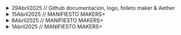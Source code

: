 <details>
  <summary>29Abril2025 // Github documentación, logo, folleto maker & Aether </summary>
  Asistentes: Luis, Olga, Valentín, José & Flor
  
  #### Estructura Github 
  Para documentar, todos de acuerdo. Mantenemos formato, y vamos modificando a medida que avancemos en el proyecto. 
  
  #### Logo & Folleto Makers+
  - Olga dos propuestas diferentes
  Nos gusta mas la propuesta 1 (logo texto en colores post-it). Comentamos que parece algo infantil, y algunos retoques. 
  - Folleto Valentín + Logo
    Nos parece algo "duro", la paleta de colores no convence
  - ¿Quién es Makers+?
  
  - Intermedio entre la propuesta 1 de Olga y la "M" de Valentín 
  - Probar usar "plus" en vez de "+" 
  - Que incluya "Makers", la palabra
  - Versión ampliada, formal y reducida

  #### Aether 
  - Documentar las interfaces y el flujo de la aplicación. Sobretodo para saber las comunicaciones entre sistemas y poder crear una nueva versión más accesible a todos. 
  - Una vez documentado, sesión de trabajo para definir nuevo sistema (ESP32? quitar unity? Todo mqtt? sin mini PC) 
    
   
  ### Next Steps
  - Olga & Valentín intercambian archivos de logo, y generar nueva propuestas en base a feedback
  - Folleto, ponemos paleta de colores de Olga (Monogram & Helvetica son las tipografías del folleto) 
  - Seguimos con Aether como proyecto, que quede funcional 
  - Documentar Aether: 
    - Lo físico 
    - Logíca (repo brain) 
    - Submodulos los repos que ya existen


  
</details>



<details>
  <summary>15Abril2025 // MANIFIESTO MAKERS+</summary>
  Asistentes: Luis, Olga, Valentín, José & Flor
  
  Olga comparte una propuesta para el manifiesto, recogiendo todo lo hablado en las sesiones anteriores. 

  ### Next Steps
  Compartimos ideas para diseñar un logo de Makers+ y crear un fanzine del manifiesto. Por un lado Valentín hará una propuesta gráfica, y Flor documentará lo realizado    en estas sesiones en Github. 

  En las siguientes sesiones empezaremos a definir los siguientes pasos para el proyecto "Aether". 

  ### Registro sesión
  
  ![Intro](https://github.com/user-attachments/assets/254b54d4-491c-4da0-822c-9451add5d0df)
  ![PropositoComun](https://github.com/user-attachments/assets/639c173b-8c51-4d8a-a130-f9b79de8a4d4)
  ![ValoresYPrincipios](https://github.com/user-attachments/assets/56cb9efa-b88b-45bf-88de-73518e06c2eb)
  ![ModoCreacionYExperimentacion](https://github.com/user-attachments/assets/971e779d-a8ea-4795-b4f2-7772a29f57bc)
  ![RelacionConLaTecnologiaYElConocimiento](https://github.com/user-attachments/assets/70773964-9e0b-43a6-ae24-17c83af22c69)
  ![CuidadoGrupoYComunidad](https://github.com/user-attachments/assets/a3e1b58f-e41c-4136-85f4-dc56cae6688b)
  ![ImpactoYRelacionConElEntorno](https://github.com/user-attachments/assets/9569155f-8834-4494-af8c-38c717fd4b8e)
  ![RitualesYCulturaInterna](https://github.com/user-attachments/assets/6d2efe85-17ac-4f80-80d2-216045dba9f0)
  ![Cierre](https://github.com/user-attachments/assets/dd190f37-0a19-4c86-b5a7-4d307e7867f6)

  

</details>



<details>
<summary>8Abril2025 // MANIFIESTO MAKERS+</summary>
Asistentes: Luis, Olga, José & Flor

Actividad para reflexionar conjuntamente sobre la definición del Manifiesto de Makers+

### Registro sesión
![1PropositoComun](https://github.com/user-attachments/assets/2f6343a4-3a6e-40a9-8cdc-c640aace8b24)
![2ValoresYPrincipios](https://github.com/user-attachments/assets/debd811d-00e2-4084-8380-a02ddca52012)
![3ModoDeCreacionYExperimentacion](https://github.com/user-attachments/assets/f92812b7-1dd2-42e6-a8ec-dedff6e1c027)
![4RelacionConElConocimientoYLaTecnologia](https://github.com/user-attachments/assets/30ee0a2e-f9c3-45b5-b8c2-955978e469b4)
![5CuidadoDelGrupoYComunidad](https://github.com/user-attachments/assets/4b936ca3-3f92-48b5-8183-d90b9223839c)
![6ImpactoYRelacionConElEntorno](https://github.com/user-attachments/assets/71993b74-426d-4fc4-a493-a4de515c3f90)
![7RitualesCulturaInterna](https://github.com/user-attachments/assets/3ef01d83-a6fc-417a-bfe8-7f927f8fe532)

</details>


<details>
<summary>1Abril2025 // MANIFIESTO MAKERS+</summary>
Asistentes: Luis, Olga, José & Flor

### ⚡️¿Qué somos hoy? ¿Cómo nos reconocemos como grupo?⚡️
¿Qué actividades o momentos nos han hecho sentir que esto “sí es Makers+”?

Momentos como:

- Botar ideas sobre cómo lograr algo, qué herramientas usaríamos, etc.

Jose: Cuando nos hemos propuesto hacer cosas y las hemos hecho. Resolver problemas. Involucrar tecnología. El armado de la caja fue super-maker.
Flor: Al principio, crear el concepto juntos y conocernos. Decir mostrar el proceso como algo WIP, e identificarnos con los valores del Manifiesto Maker.
Olga: Reuniones de exploración fueron muy constructivas, cuando nos causó la chispa de crear cosas.

¿Qué habilidades, saberes o herramientas hemos puesto más en juego hasta ahora?

- Circuitos basados en Arduino Nano y ESP32
- Síntesis multimedia con Unity
- Métodos de fabricación con madera
- Lenguajes C#, C++ y RustD
- Narrativa a través de objetos evocativos

Jose: Los saberes tecnológicos.
Flor: Cuando nos centramos en el proyecto, nos enfocamos mucho en lo técnico y se nos olvidó jugar y explorar.
Olga: Aplicar teoría de juegos para diseñar la experiencia, la conexión de lo audiovisual 11

¿Qué tipo de decisiones hemos tomado juntos? ¿Cómo las hemos tomado?

- Ideas de qué hacer y cómo, en su mayoría las hemos tomado discutiendo, buscando consenso.
- Decisiones sobre cuándo lograr qué, si bien han tenido varias un consenso, otras se han tomado verticalmente.

Olga: la idea final de lo que haríamos, y cómo manejaríamos los conflictos

¿Qué frustraciones o bloqueos hemos tenido? ¿Qué nos ha faltado?

- Niveles distintos de compromiso con los acuerdos o fechas acordadas
- Expectativas diferentes sobre lo que cada quien hace, seguramente debido a fallas de comunicación

Jose: No haber definido los límites y planificar sobre eso. En vez de lo que hicimos: tratar de ceñirnos a una meta fija.
Flor: La parte técnica faltó más compartirse, para llevar mejor las frustraciones propias del desarrollo de tecnologías.
Olga: Fue problemático no haber definido manejo de imprevistos. El manejo del tiempo fue muy laxo también. Sería bueno construir nuestro banco propio de herramientas.

¿Cuáles han sido nuestras formas de divertirnos o cuidarnos en el proceso?

- Las reuniones que hemos decidido hacer en espacios diferentes (e.j. la hamburguesería o la cafetería de al lado de Askaha) han sido refrescantes.

Flor: las comidas! Y si viene gente nueva, incluirles en la dinámica de "ser personas antes que ejecutores de un proyecto"
Olga: el poder encontrarnos aparte del momento técnico de ponernos a cacharrear

#### Conclusión

Tenemos palabras clave en común:
- Sabernos en un continuo WIP.
- Ceñirnos al Manifiesto Maker para evitar perdernos.
- Nos falta documentar nuestros hechos, según el precepto "compartir" del Manifiesto Maker.

### ✨¿Qué queremos ser a partir de ahora?✨

¿Qué tipo de proyectos o acciones queremos priorizar en estos meses?

- Documentar Aether y avanzarlo para llevarlo a un siguiente nivel, y que contribuya a nuestro acervo de proyectos.

Olga: Documentar Aether, definir siguientes pasos. Luego, definir las charlas para darnos a conocer.
Flor: Quiere ayudar con la construcción de comunidad, documentar los proyectos, y estar en la parte conceptual de los proyectos. Deberíamos iniciar el repositorio de documentación.

¿Qué papel queremos que tenga Makers+ en Akasha o fuera de Akasha?

Olga: Que seamos el espacio de exaltación de la cultura hacker & maker.
Jose: la instauración de la CNC ha dado para que Carmen promueva Akasha como un Fab.

¿Qué tipo de impacto buscamos generar (social, artístico, personal, comunitario)?

- Busco en el grupo la oportunidad de hacer cosas sin responder a la dinámica transaccional del resto del día a día (p.ej. el trabajo).

Flor: Debería ir en la línea de Akasha. Hay que tener presente el enfoque comunitario.
Jose: Al estar gestado dentro de Akasha, deberíamos tener una orientación social importante. Bien sea en la concepción de un proyecto, o en el uso final del mismo.
Olga: Todo tiene que ver con Arte, entonces todo proyecto debe tener ese componente.

¿Queremos crecer como colectivo? ¿Qué tipo de personas nos gustaría incorporar?

Olga: la experiencia de mi otro Hackerspace me deja que es saludable una partición del grupo entre "core" y "no-core", que busca mantener el nivel de compromiso de los miembros. Los miembros no-core tendrían un "periodo de prueba" luego del cual se ofrece hacer parte del core.

Flor: Cómo podemos equilibrar los compromisos con el juego y la exploración libre? Hacer un meetup maker como espacio abierto, para venir a cacharrear libremente. De pronto en ese día, hay un invitado que da una charla de un tema, y luego se deja el espacio libre.
Olga: Sería bueno hacer una actividad "Ikigai Maker".
Jose: Esto hacerse como una actividad formal desde Akasha. Tipo un "Open Maker Day".

¿Cómo podemos equilibrar el juego, la creación libre y los objetivos colectivos?

Flor: Tener esas reuniones de exploración libre, pueden ser aparte de las reuniones regulares del core.
Jose: Podemos tener sesiones donde alguno de nosotros explica algo que ha hecho, como socialización de proyecto.

### 🌈¿Qué necesitamos para funcionar mejor?🌈

¿Qué acuerdos mínimos necesitamos como grupo? (Ej. presencia, comunicación, compromisos, formas de decisión…)

Olga: Retomemos la idea de "líneas de mando" que Jose propuso en algún momento. p.ej. cuando haya una decisión crítica/urgente que tomar, o si no hay consenso posible, tener definido quién decide verticalmente. Dentro del core, podría ser Jose por estar en contacto directo y contínuo con Carmen.
Flor: La comunicación con Carmen es limitada
Olga: Con Carmen, sólo funciona lo que se hable en directo.
Flor: Deberíamos hacerle un reporte mensual a Carmen para que esté enterado.

¿Cómo podemos organizarnos sin perder libertad ni espontaneidad?

Olga: Debemos definir mínimos esperados de participación, tales como: si no podrás asistir a una reunión y estamos esperando tu aporte (p.ej. tienes tarea), avisa con anticipación si no podrás asistir.

¿Qué tipo de apoyo o recursos (tiempo, espacio, materiales, roles) necesitamos definir?

Olga: debemos definir roles para poder redirigir preguntas de externos, a miembros del grupo o Akasha.
Jose: Podemos usar el repo para documentar la definición de roles
Flor: Debemos ser explícitos en los recursos que necesitamos para el proyecto.

¿Qué tipo de apoyo o recursos (tiempo, espacio, materiales, roles) cada uno puede aportar?

- tiempo, algunos componentes electrónicos, mi esfuerzo.

Jose: tiempo, compromiso y conocimiento.
Olga: estructuración del equipo, organización de los esfuerzos, planeación de proyecto y dirección creativa.

¿Estamos abiertos a dividirnos en subgrupos o roles según los intereses?

En este momento no tiene sentido subdividirnos.

### 🌱 ¿Qué valores reales compartimos? 🌱

¿Qué palabras clave definen nuestras prácticas y vínculos?

- pasión y compromiso

Olga: Puesta en común, Pasión por crear, miradas del mundo
Flor: experiencias diversas y miradas complementarias
Jose: Pasión e intereses compartidos

¿Qué es lo que nos motiva a seguir reuniéndonos?

- el poder crear juntos y hacer amigos

Olga: descubrir nuevas formas, la amistad, creación colectiva
Jose: esta actividad nos da la sensación de poder crear algo grande. La curiosidad puede ser incluso más fundamental que la pasión.
Flor: la creación colectiva desde nuevas miradas. Poder escuchar y observar para adquirir conocimientos.

¿Cómo queremos que se sienta alguien nuevo al unirse al grupo?

Jose: Que se sienta escuchad@
Olga: en HackBo, ha sido importante la continuidad de las actividades y los compromisos, pues eso permite que las personas se quieran involucrar a largo plazo.
Flor: los del Convent de Sant Agusti tienen claro el trabajo con el Manifiesto Maker

¿Qué valores nos diferencian de otros colectivos o espacios makers?

Flor: El que combinamos origenes diversos (no somos solo gente de tech)

</details>
